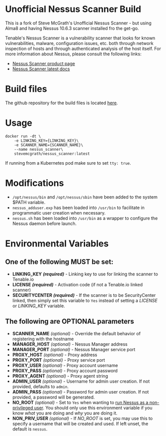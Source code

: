 # Unofficial Nessus Scanner Build

This is a fork of Steve McGrath's Unofficial Nessus Scanner - but using Alma8 and having Nessus 10.6.3 scanner installed fro the get-go.

Tenable's Nessus Scanner is a vulnerability scanner that looks for known vulnerabilities, malware, configuration issues, etc. both through network inspection of hosts and through authenticated analysis of the host itself.  For more information about Nessus, please consult the following links:

* [Nessus Scanner product page](http://www.tenable.com/products/nessus-vulnerability-scanner)
* [Nessus Scanner latest docs](https://docs.tenable.com/nessus/Content/GettingStarted.htm)

# Build files

The github repository for the build files is located [here](https://github.com/andreicenja/docker-nessus_scanner).


# Usage

```
docker run -dt \
    -e LINKING_KEY={LINKING_KEY}\
    -e SCANNER_NAME={SCANNER_NAME}\
    --name nessus_scanner\
    stevemcgrath/nessus_scanner:latest
```

If running from a Kubernetes pod make sure to set `tty: true`.

# Modifications

* `/opt/nessus/bin` and `/opt/nessus/sbin` have been added to the system $PATH variable.
* `nessus_adduser.exp` has been loaded into `/usr/bin` to facilitate in programmatic user creation when necessary.
* `nessus.sh` has been loaded into `/usr/bin` as a wrapper to configure the Nessus daemon before launch.

# Environmental Variables

## **One** of the following **MUST** be set:

* **LINKING_KEY** _**(required)**_ - Linking key to use for linking the scanner to Tenable.io
* **LICENSE** _**(required)**_ - Activation code (if not a Tenable.io linked scanner)
* **SECURITYCENTER** _**(required)**_ - If the scanner is to be SecurityCenter linked, then simply set this variable to `Yes` instead of setting a _LICENSE_ or _LINKING_KEY_ variable.

## The following are **OPTIONAL** parameters

* **SCANNER_NAME** _(optional)_ - Override the default behavior of registering with the hostname
* **MANAGER_HOST** _(optional)_ - Nessus Manager address
* **MANAGER_PORT** _(optional)_ - Nessus Manager service port
* **PROXY_HOST** _(optional)_ - Proxy address
* **PROXY_PORT** _(optional)_ - Proxy service port
* **PROXY_USER** _(optional)_ - Proxy account username
* **PROXY_PASS** _(optional)_ - Proxy account password
* **PROXY_AGENT** _(optional)_ - Proxy agent string
* **ADMIN_USER** _(optional)_ - Username for admin user creation.  If not provided, defaults to `admin`.
* **ADMIN_PASS** _(optional)_ - Password for admin user creation.  If not provided, a password will be generated.
* **NO_ROOT** _(optional)_ - Set to `Yes` when wanting to [run Nessus as a non-privileged user](https://docs.tenable.com/nessus/6_9/Content/LinuxNonPrivileged.htm). You should only use this environment variable if you know _what_ you are doing and _why_ you are doing it.
* **NON_PRIV_USER** _(optional)_ - If _NO_ROOT_ is set, you may use this to specify a username that will be created and used. If left unset, the default is `nessus`.
